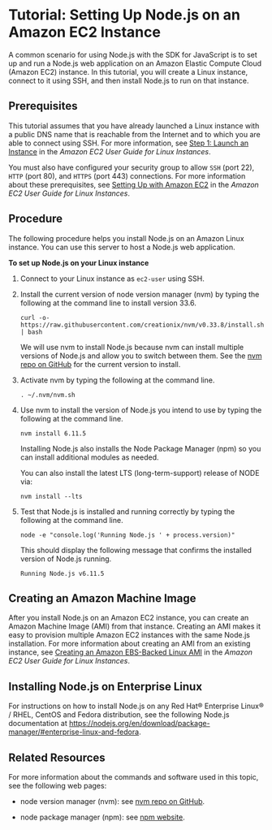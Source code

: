 # Tutorial: Setting Up Node\.js on an Amazon EC2 Instance<a name="setting-up-node-on-ec2-instance"></a>

A common scenario for using Node\.js with the SDK for JavaScript is to set up and run a Node\.js web application on an Amazon Elastic Compute Cloud \(Amazon EC2\) instance\. In this tutorial, you will create a Linux instance, connect to it using SSH, and then install Node\.js to run on that instance\. 

## Prerequisites<a name="setting-up-node-on-ec2-instance.prerequisites"></a>

This tutorial assumes that you have already launched a Linux instance with a public DNS name that is reachable from the Internet and to which you are able to connect using SSH\. For more information, see [Step 1: Launch an Instance](http://docs.aws.amazon.com/AWSEC2/latest/UserGuide/EC2_GetStarted.html#ec2-launch-instance_linux) in the *Amazon EC2 User Guide for Linux Instances*\.

You must also have configured your security group to allow `SSH` \(port 22\), `HTTP` \(port 80\), and `HTTPS` \(port 443\) connections\. For more information about these prerequisites, see [ Setting Up with Amazon EC2](http://docs.aws.amazon.com/AWSEC2/latest/UserGuide/get-set-up-for-amazon-ec2.html) in the *Amazon EC2 User Guide for Linux Instances*\.

## Procedure<a name="setting-up-node-on-ec2-instance-procedure"></a>

The following procedure helps you install Node\.js on an Amazon Linux instance\. You can use this server to host a Node\.js web application\.

**To set up Node\.js on your Linux instance**

1. Connect to your Linux instance as `ec2-user` using SSH\.

1. Install the current version of node version manager \(nvm\) by typing the following at the command line to install version 33\.6\.

   ```
   curl -o- https://raw.githubusercontent.com/creationix/nvm/v0.33.8/install.sh | bash
   ```

   We will use nvm to install Node\.js because nvm can install multiple versions of Node\.js and allow you to switch between them\. See the [nvm repo on GitHub](https://github.com/creationix/nvm) for the current version to install\.

1. Activate nvm by typing the following at the command line\.

   ```
   . ~/.nvm/nvm.sh
   ```

1. Use nvm to install the version of Node\.js you intend to use by typing the following at the command line\.

   ```
   nvm install 6.11.5
   ```

   Installing Node\.js also installs the Node Package Manager \(npm\) so you can install additional modules as needed\.
   
   You can also install the latest LTS (long-term-support) release of NODE via:
   
   ```
   nvm install --lts
   ```

1. Test that Node\.js is installed and running correctly by typing the following at the command line\.

   ```
   node -e "console.log('Running Node.js ' + process.version)"
   ```

   This should display the following message that confirms the installed version of Node\.js running\.

   `Running Node.js v6.11.5`

## Creating an Amazon Machine Image<a name="w3ab1c25b7b8"></a>

After you install Node\.js on an Amazon EC2 instance, you can create an Amazon Machine Image \(AMI\) from that instance\. Creating an AMI makes it easy to provision multiple Amazon EC2 instances with the same Node\.js installation\. For more information about creating an AMI from an existing instance, see [Creating an Amazon EBS\-Backed Linux AMI](http://docs.aws.amazon.com/AWSEC2/latest/UserGuide/creating-an-ami-ebs.html) in the *Amazon EC2 User Guide for Linux Instances*\.

## Installing Node\.js on Enterprise Linux<a name="w3ab1c25b7c10"></a>

For instructions on how to install Node\.js on any Red Hat® Enterprise Linux® / RHEL, CentOS and Fedora distribution, see the following Node\.js documentation at [https://nodejs\.org/en/download/package\-manager/\#enterprise\-linux\-and\-fedora](https://nodejs.org/en/download/package-manager/#enterprise-linux-and-fedora)\. 

## Related Resources<a name="w3ab1c25b7c12"></a>

For more information about the commands and software used in this topic, see the following web pages:

+ node version manager \(nvm\): see [nvm repo on GitHub](https://github.com/creationix/nvm)\.

+ node package manager \(npm\): see [npm website](https://www.npmjs.com)\.
